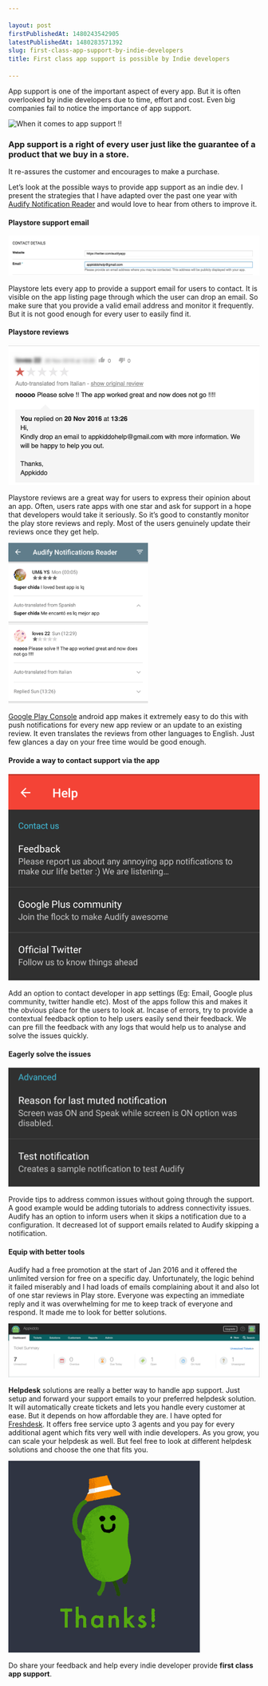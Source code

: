 ```yaml
---

layout: post
firstPublishedAt: 1480243542905
latestPublishedAt: 1480283571392
slug: first-class-app-support-by-indie-developers
title: First class app support is possible by Indie developers

---
```


App support is one of the important aspect of every app. But it is often overlooked by indie developers due to time, effort and cost. Even big companies fail to notice the importance of app support.

![When it comes to app support !!](https://media.giphy.com/media/COYGe9rZvfiaQ/giphy.gif)

### App support is a right of every user just like the guarantee of a product that we buy in a store.

It re-assures the customer and encourages to make a purchase.

Let’s look at the possible ways to provide app support as an indie dev. I present the strategies that I have adapted over the past one year with [Audify Notification Reader](https://play.google.com/store/apps/details?id=in.codeseed.audify) and would love to hear from others to improve it.

#### Playstore support email

![Google Playstore Listing (Mandatory support email field)](../images/first-class-app-support-by-indie-developers/1.png)

Playstore lets every app to provide a support email for users to contact. It is visible on the app listing page through which the user can drop an email. So make sure that you provide a valid email address and monitor it frequently. But it is not good enough for every user to easily find it.

#### Playstore reviews

![Monitor app store reviews](../images/first-class-app-support-by-indie-developers/2.png)

Playstore reviews are a great way for users to express their opinion about an app. Often, users rate apps with one star and ask for support in a hope that developers would take it seriously. So it’s good to constantly monitor the play store reviews and reply. Most of the users genuinely update their reviews once they get help.

![Google Play Console app](../images/first-class-app-support-by-indie-developers/3.png)

[Google Play Console](https://play.google.com/store/apps/details?id=com.google.android.apps.playconsole) android app makes it extremely easy to do this with push notifications for every new app review or an update to an existing review. It even translates the reviews from other languages to English. Just few glances a day on your free time would be good enough.

#### Provide a way to contact support via the app

![In App Support](../images/first-class-app-support-by-indie-developers/4.png)

Add an option to contact developer in app settings (Eg: Email, Google plus community, twitter handle etc). Most of the apps follow this and makes it the obvious place for the users to look at. Incase of errors, try to provide a contextual feedback option to help users easily send their feedback. We can pre fill the feedback with any logs that would help us to analyse and solve the issues quickly.

#### Eagerly solve the issues

![Audify mute reason option](../images/first-class-app-support-by-indie-developers/5.png)

Provide tips to address common issues without going through the support. A good example would be adding tutorials to address connectivity issues. Audify has an option to inform users when it skips a notification due to a configuration. It decreased lot of support emails related to Audify skipping a notification.

#### Equip with better tools

Audify had a free promotion at the start of Jan 2016 and it offered the unlimited version for free on a specific day. Unfortunately, the logic behind it failed miserably and I had loads of emails complaining about it and also lot of one star reviews in Play store. Everyone was expecting an immediate reply and it was overwhelming for me to keep track of everyone and respond. It made me to look for better solutions.

![Freshdesk dashboard](../images/first-class-app-support-by-indie-developers/6.png)

**Helpdesk** solutions are really a better way to handle app support. Just setup and forward your support emails to your preferred helpdesk solution. It will automatically create tickets and lets you handle every customer at ease. But it depends on how affordable they are. I have opted for [Freshdesk](https://freshdesk.com/). It offers free service upto 3 agents and you pay for every additional agent which fits very well with indie developers. As you grow, you can scale your helpdesk as well. But feel free to look at different helpdesk solutions and choose the one that fits you.

![](../images/first-class-app-support-by-indie-developers/7.gif)

Do share your feedback and help every indie developer provide **first class app support**.
